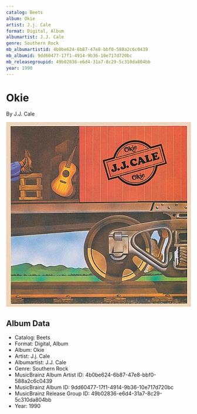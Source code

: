 ```yaml
---
catalog: Beets
album: Okie
artist: J.j. Cale
format: Digital, Album
albumartist: J.J. Cale
genre: Southern Rock
mb_albumartistid: 4b0be624-6b87-47e8-bbf0-588a2c6c0439
mb_albumid: 9dd60477-17f1-4914-9b36-10e717d720bc
mb_releasegroupid: 49b02836-e6d4-31a7-8c29-5c310da804bb
year: 1990
---
```


# Okie

By J.J. Cale

![](../../assets/beetscovers/Jj_Cale-Okie.jpg)

## Album Data

- Catalog: Beets
- Format: Digital, Album
- Album: Okie
- Artist: J.j. Cale
- Albumartist: J.J. Cale
- Genre: Southern Rock
- MusicBrainz Album Artist ID: 4b0be624-6b87-47e8-bbf0-588a2c6c0439
- MusicBrainz Album ID: 9dd60477-17f1-4914-9b36-10e717d720bc
- MusicBrainz Release Group ID: 49b02836-e6d4-31a7-8c29-5c310da804bb
- Year: 1990

